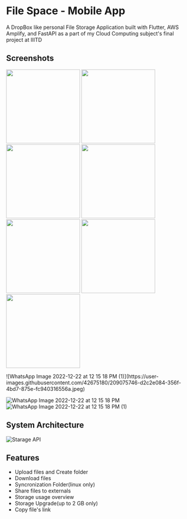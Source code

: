 
# File Space - Mobile App

A DropBox like personal File Storage Application built with Flutter, AWS Amplify, and FastAPI as a part of my Cloud Computing subject's final project at IIITD

## Screenshots
<p float="left">
  <img src="https://user-images.githubusercontent.com/42675180/209074835-52edbca5-c9b7-40d4-aebc-8f91b03621a4.jpeg" width="200"/>
  <img src="https://user-images.githubusercontent.com/42675180/209074830-67632ea3-e81b-4464-965c-98c24c38636d.jpeg" width="200" />
  <img src="https://user-images.githubusercontent.com/42675180/209074857-73c233dd-8379-452f-9b3e-4f8212ae848a.jpeg" width="200"/>
  <img src="https://user-images.githubusercontent.com/42675180/209074870-b326a17e-6265-48fb-b982-71954137f1cb.jpeg" width="200"/>
  <img src="https://user-images.githubusercontent.com/42675180/209074887-daf11660-0d0a-4183-be4e-527b7d20a980.jpeg"  width="200"/>
  <img src="https://user-images.githubusercontent.com/42675180/209074902-fdc5fb40-fc10-4c42-972a-990fc581c8a9.jpeg" width="200"/>
  <img src="https://user-images.githubusercontent.com/42675180/209074917-00d98dd1-d677-4b16-b8cb-e45e634b57be.jpeg" width="200"/>
</p>
![WhatsApp Image 2022-12-22 at 12 15 18 PM (1)](https://user-images.githubusercontent.com/42675180/209075746-d2c2e084-356f-4bd7-875e-fc940316556a.jpeg)

![WhatsApp Image 2022-12-22 at 12 15 18 PM](https://user-images.githubusercontent.com/42675180/209075774-ca61bdeb-0238-4d67-9eb2-cae23653a0fe.jpeg)
![WhatsApp Image 2022-12-22 at 12 15 18 PM (1)](https://user-images.githubusercontent.com/42675180/209075800-54bc3696-e4a8-429e-8020-c46d7cc0d5fd.jpeg)


## System Architecture

![Starage API](https://user-images.githubusercontent.com/42675180/208769751-006941f7-8449-4a42-929a-bdf1f637203c.jpg)

## Features

- Upload files and Create folder
- Download files
- Syncronization Folder(linux only)
- Share files to externals
- Storage usage overview
- Storage Upgrade(up to 2 GB only)
- Copy file's link
